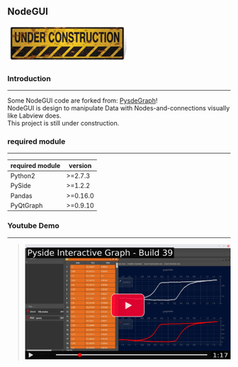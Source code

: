 ## NodeGUI
![under-construction](https://github.com/s910324/Sloth/blob/master/screen%20shots/under-construction.jpg?raw=true "under-construction")

### Introduction
------
  Some NodeGUI code are forked from: [PysdeGraph](https://github.com/eccam/PySideGraph "PysdeGraph")!  
  NodeGUI is design to manipulate Data with Nodes-and-connections visually like Labview does.  
  This project is still under construction.  


### required module
------

|required module|version|
|---|---|
|Python2|>=2.7.3|
|PySide|>=1.2.2|
|Pandas|>=0.16.0|
|PyQtGraph| >=0.9.10|


### Youtube Demo
-----
>[![Demo](https://github.com/s910324/Sloth/blob/master/screen%20shots/NightlyBuild%2039.jpeg)](https://www.youtube.com/watch?v=ARbZX72Kb6Q)
